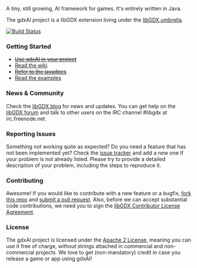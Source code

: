 A tiny, still growing, AI framework for games. It's entirely written in Java.

The gdxAI project is a libGDX extension living under the [libGDX umbrella](https://github.com/libgdx).

[![Build Status](http://144.76.220.132:8080/job/gdx-ai/badge/icon)](http://144.76.220.132:8080/job/gdx-ai/)

### Getting Started

* ~~[Use gdxAI in your project](https://github.com/libgdx/gdx-ai/wiki/Getting-started-with-gdxAI)~~
* [Read the wiki](https://github.com/libgdx/gdx-ai/wiki)
* ~~[Refer to the javadocs](http://libgdx.badlogicgames.com/gdx-ai/docs/)~~
* [Read the examples](https://github.com/libgdx/gdx-ai/tree/master/tests)


### News & Community

Check the [libGDX blog](http://www.badlogicgames.com/) for news and updates.
You can get help on the [libGDX forum](http://www.badlogicgames.com/forum/) and talk to other users on the IRC channel #libgdx at irc.freenode.net.

### Reporting Issues

Something not working quite as expected? Do you need a feature that has not been implemented yet? Check the [issue tracker](https://github.com/libgdx/gdx-ai/issues) and add a new one if your problem is not already listed. Please try to provide a detailed description of your problem, including the steps to reproduce it.

### Contributing

Awesome! If you would like to contribute with a new feature or a bugfix, [fork this repo](https://help.github.com/articles/fork-a-repo) and [submit a pull request](https://help.github.com/articles/using-pull-requests).
Also, before we can accept substantial code contributions, we need you to sign the [libGDX Contributor License Agreement](https://github.com/libgdx/libgdx/wiki/Contributing#contributor-license-agreement).

### License

The gdxAI project is licensed under the [Apache 2 License](https://github.com/libgdx/gdx-ai/blob/master/LICENSE), meaning you
can use it free of charge, without strings attached in commercial and non-commercial projects. We love to
get (non-mandatory) credit in case you release a game or app using gdxAI!

